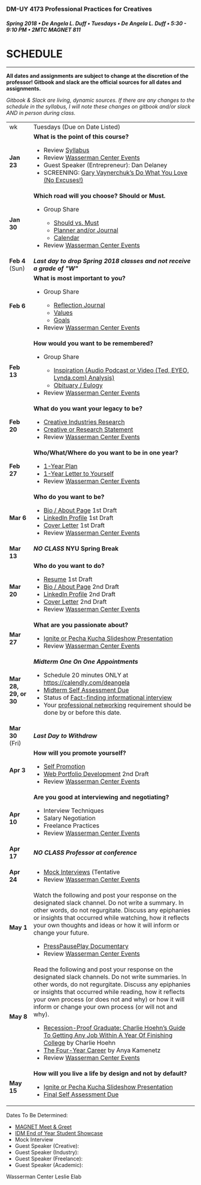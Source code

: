 ### DM-UY 4173 Professional Practices for Creatives
##### Spring 2018 • De Angela L. Duff • Tuesdays • De Angela L. Duff • 5:30 - 9:10 PM • 2MTC MAGNET 811

# SCHEDULE

---

**All dates and assignments are subject to change at the discretion of the professor! Gitbook and slack are the official sources for all dates and assignments.**

*Gitbook &amp; Slack are living, dynamic sources. If there are any changes to the schedule in the syllabus, I will note these changes on gitbook and/or slack AND in person during class.*

<table>
<tr>
<td>wk</td>
<td>Tuesdays (Due on Date Listed)</td>
</tr>
<tr>
<td><strong>Jan 23</strong></td>
<td>
<strong>What is the point of this course?</strong>
<ul>
<li>Review <a href="syllabus.md">Syllabus</a></li>
<li>Review <a href="https://www.nyu.edu/students/student-information-and-resources/career-development-and-jobs.html" target="_blank">Wasserman Center Events</a></li>
<li>Guest Speaker (Entrepreneur): Dan Delaney</li>
<li>SCREENING: <a href="http://www.ted.com/talks/lang/en/gary_vaynerchuk_do_what_you_love_no_excuses.html" target="_blank">Gary Vaynerchuk’s Do What You Love (No Excuses!)</a> 
</ul></td>
</tr>

<tr>
<td><strong>Jan 30</strong></td>
<td>
<strong>Which road will you choose? Should or Must.</strong>
<ul>
<li>Group Share</li>
    <ul>
    <li><a href="should_must.md">Should vs. Must</a>
    <li><a href="planner.md">Planner and/or Journal</a></li>
    <li><a href="calendar.md">Calendar</a></li>
    </ul>
<li>Review <a href="https://www.nyu.edu/students/student-information-and-resources/career-development-and-jobs.html" target="_blank">Wasserman Center Events</a></li>
</ul></td>
</tr>

<tr>
<td><strong>Feb 4</strong> (Sun)</td>
<td><strong><i>Last day to drop Spring 2018 classes and not receive a grade of "W"</i></strong></td>
</tr>

<tr>
<td><strong>Feb 6</strong></td>
<td valign="top">
<strong>What is most important to you?</strong>
<ul>
<li>Group Share</li>
    <ul>
    <li><a href="reflection_journal.md">Reflection Journal</a></li>
    <li><a href="values.md">Values</a></li>
    <li><a href="goals.md">Goals</a></li>
    </ul>
<li>Review <a href="https://www.nyu.edu/students/student-information-and-resources/career-development-and-jobs.html" target="_blank">Wasserman Center Events</a></li>
</td>
</tr>

<tr>
<td><strong>Feb 13</strong></td>
<td>
<strong>How would you want to be remembered?</strong>
    <ul>
    <li>Group Share</li>
    <ul>
    <li><a href="inspiration.md">Inspiration (Audio Podcast or Video (Ted, EYEO, Lynda.com) Analysis)</li>    
    <li><a href="obituary_eulogy.md">Obituary / Eulogy</a></li>
    </ul>
<li>Review <a href="https://www.nyu.edu/students/student-information-and-resources/career-development-and-jobs.html" target="_blank">Wasserman Center Events</a></li>
</ul>
</td>
</tr>

<tr>
<td><strong>Feb 20</strong></td>
<td>
<strong>What do you want your legacy to be?</strong>
<ul>
<li><a href="creative_industries_research.md">Creative Industries Research</a></li>
<li><a href="statement.md">Creative or Research Statement</a></li>
<li>Review <a href="https://www.nyu.edu/students/student-information-and-resources/career-development-and-jobs.html" target="_blank">Wasserman Center Events</a></li>
</ul></td>
</tr>

<tr>
<td><strong>Feb 27</strong></td>
<td>
<strong>Who/What/Where do you want to be in one year?</strong>
<ul>
<li><a href="1yrplan.md">1-Year Plan</a></li>
<li><a href="1yearletter.md">1-Year Letter to Yourself</a></li>
<li>Review <a href="https://www.nyu.edu/students/student-information-and-resources/career-development-and-jobs.html" target="_blank">Wasserman Center Events</a></li>
</ul></td>
</tr>

<tr>
<td><strong>Mar 6</strong></td>
<td>
<strong>Who do you want to be?</strong>
<ul>
<li><a href="bio.md">Bio / About Page</a> 1st Draft</li>
<li><a href="linkedin.md">LinkedIn Profile</a> 1st Draft</li>
<li><a href="cover_letter.md">Cover Letter</a> 1st Draft</li>
<li>Review <a href="https://www.nyu.edu/students/student-information-and-resources/career-development-and-jobs.html" target="_blank">Wasserman Center Events</a></li>
</ul></td>
</tr>

<tr>
<tr>
<td><strong>Mar 13</strong></td>
<td valign="top"><strong><i>NO CLASS</i> NYU Spring Break</strong></td>
</tr>

<tr>
<td><strong>Mar 20</strong></td>
<td>
<strong>Who do you want to do?</strong>
<ul>
<li><a href="resume.md">Resume</a> 1st Draft</li>
<li><a href="bio.md">Bio / About Page</a> 2nd Draft</li>
<li><a href="linkedin.md">LinkedIn Profile</a> 2nd Draft</li>
<li><a href="cover_letter.md">Cover Letter</a> 2nd Draft

<li>Review <a href="https://www.nyu.edu/students/student-information-and-resources/career-development-and-jobs.html" target="_blank">Wasserman Center Events</a></li>
</ul></td>
</tr>

<tr>
<td><strong>Mar 27</strong></td>
<td>
<strong>What are you passionate about?</strong>
<ul>
<li><a href="presentation.md">Ignite or Pecha Kucha Slideshow Presentation</a></li>
<li>Review <a href="https://www.nyu.edu/students/student-information-and-resources/career-development-and-jobs.html" target="_blank">Wasserman Center Events</a></li>
</ul>
</td>
</tr>

<tr>
<td><strong>Mar 28, 29, or 30</strong></td>
<td><strong><i>Midterm One On One Appointments</i></strong>
<ul>
<li>Schedule 20 minutes ONLY at <a href="https://calendly.com/deangela">https://calendly.com/deangela</a>
<li><a href="self_assessments.md">Midterm Self Assessment Due</a></li>
<li>Status of <a href="fact-finding_interview.md">Fact-finding informational interview</a>
<li>Your <a href="network.md">professional networking</a> requirement should be done by or before this date.</li>
</ul></td>
</tr>

<tr>
<td><strong>Mar 30</strong> (Fri)</td>
<td><strong><i>Last Day to Withdraw</i></strong></td>
</tr>

<tr>
<td><strong>Apr 3</strong></td>
<td><strong>How will you promote yourself?</strong><ul>
<li><a href="promo.md">Self Promotion</a></li>
<li><a href="web_portfolio.md">Web Portfolio Development</a> 2nd Draft
<li>Review <a href="https://www.nyu.edu/students/student-information-and-resources/career-development-and-jobs.html" target="_blank">Wasserman Center Events</a></li>
</ul></td>
</tr>

<tr>
<td><strong>Apr 10</strong></td>
<td>
<strong>Are you good at interviewing and negotiating?</strong>
<ul>
<li>Interview Techniques</li>
<li>Salary Negotiation</li>
<li>Freelance Practices</li>
<li>Review <a href="https://www.nyu.edu/students/student-information-and-resources/career-development-and-jobs.html" target="_blank">Wasserman Center Events</a></li>
</ul></td>
</tr>

<tr>
<td><strong>Apr 17</strong></td>
<td><strong><i>NO CLASS Professor at conference</i></strong></td>
</tr>

<tr>
<td><strong>Apr 24</strong></td>
<td><ul>
<li><a href="mock_interview.md">Mock Interviews</a> (Tentative</li>
<li>Review <a href="https://www.nyu.edu/students/student-information-and-resources/career-development-and-jobs.html" target="_blank">Wasserman Center Events</a></li>
</ul></td>
</tr>

<tr>
<td><strong>May 1</strong></td>
<td>Watch the following and post your response on the designated slack channel. Do not write a summary. In other words, do not regurgitate. Discuss any epiphanies or insights that occurred while watching, how it reflects your own thoughts and ideas or how it will inform or change your future.<ul>
<li><a href="https://vimeo.com/34608191" target="_blank">PressPausePlay Documentary</a></li>
<li>Review <a href="https://www.nyu.edu/students/student-information-and-resources/career-development-and-jobs.html" target="_blank">Wasserman Center Events</a></li>
</ul></td>
</tr>

<tr>
<td><strong>May 8</strong></td>
<td>Read the following and post your response on the designated slack channels. Do not write summaries. In other words, do not regurgitate. Discuss any epiphanies or insights that occurred while reading, how it reflects your own process (or does not and why) or how it will inform or change your own process (or will not and why).<ul>

<li><a href="http://charliehoehn.files.wordpress.com/2009/07/recession-proof-graduate1.pdf" target="_blank">Recession-Proof Graduate: Charlie Hoehn’s Guide To Getting Any Job Within A Year Of  Finishing College</a> by Charlie Hoehn
<li><a href="http://www.fastcompany.com/magazine/162/average-time-spent-at-job-4-years?"  target="_blank">The Four-Year Career</a> by Anya Kamenetz</li> 
<li>Review <a href="https://www.nyu.edu/students/student-information-and-resources/career-development-and-jobs.html" target="_blank">Wasserman Center Events</a></li>
</ul></td>
</tr>

<tr>
<td><strong>May 15</strong></td>
<td>
<strong>How will you live a life by design and not by default?</strong>
<ul>
<li><a href="presentation.md">Ignite or Pecha Kucha Slideshow Presentation</a></li>
<li><a href="self_assessments.md">Final Self Assessment Due</a></li>
</ul></td>
</tr>
</table>

Dates To Be Determined:
* <a href="meetandgreet.md">MAGNET Meet &amp; Greet</a>
* <a href="idm_student_showcase.md">IDM End of Year Student Showcase</a>
* Mock Interview
* Guest Speaker (Creative):
* Guest Speaker (Industry):
* Guest Speaker (Freelance):
* Guest Speaker (Academic):

Wasserman Center
Leslie Elab